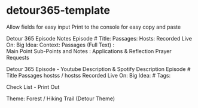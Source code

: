 # detour365-template

Allow fields for easy input
Print to the console for easy copy and paste 

Detour 365 Episode Notes
    Episode #
    Title:
    Passages:
    Hosts: 
    Recorded Live On: 
    Big Idea:
    Context:
    Passages (Full Text) :  
    Main Point
    Sub-Points and Notes :
    Applications & Reflection
    Prayer Requests

Detour 365 Episode - Youtube Description & Spotify Description
    Episode #
    Title
    Passages
    hostss / hostss
    Recorded Live On: 
    Big Idea:
    # Tags: 

Check List - Print Out 

Theme: Forest / Hiking Trail (Detour Theme)
